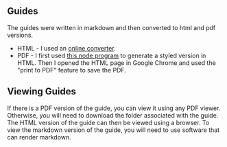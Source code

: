 ## Guides
The guides were written in markdown and then converted to html and 
pdf versions. 

* HTML - I used an [online converter](https://markdowntohtml.com/).
* PDF - I first used [this node program](https://github.com/mixu/markdown-styles)
to generate a styled version in HTML. Then I opened
the HTML page in Google Chrome and used the "print to PDF" feature to
save the PDF.

## Viewing Guides
If there is a PDF version of the guide, you can view it using any PDF viewer.
Otherwise, you will need to download the folder associated with the guide. The
HTML version of the guide can then be viewed using a browser. To view the
markdown version of the guide, you will need to use software that can render
markdown.
